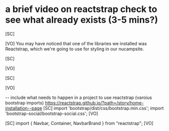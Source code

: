 # a brief video on reactstrap check to see what already exists (3-5 mins?)

[SC]

[VO]
You may have noticed that one of the libraries we installed was Reactstrap, which we're going to use for styling in our nucampsite.

[SC]

[VO]

[SC]

[VO]

-- include what needs to happen in a project to use reactstrap (varoius bootstrap imports)
https://reactstrap.github.io/?path=/story/home-installation--page
[SC]
import 'bootstrap/dist/css/bootstrap.min.css';
import 'bootstrap-social/bootstrap-social.css';
[VO]

[SC]
import { Navbar, Container, NavbarBrand } from "reactstrap";
[VO]
